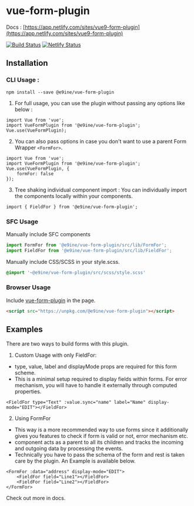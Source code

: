 # vue-form-plugin
Docs : [https://app.netlify.com/sites/vue9-form-plugin](https://app.netlify.com/sites/vue9-form-plugin)

[![Build Status](https://travis-ci.org/sharvilak11/vue-form-plugin.svg?branch=master)](https://travis-ci.org/sharvilak11/vue-form-plugin)
[![Netlify Status](https://api.netlify.com/api/v1/badges/e3f2cb11-e545-4955-bde2-b2601ea51a40/deploy-status)](https://app.netlify.com/sites/vue9-form-plugin/deploys)

## Installation

### CLI Usage :
```
npm install --save @e9ine/vue-form-plugin 
```

1. For full usage, you can use the plugin without passing any options like below :

```vue
import Vue from 'vue';
import VueFormPlugin from '@e9ine/vue-form-plugin';
Vue.use(VueFormPlugin);
```

2. You can also pass options in case you don't want to use a parent Form Wrapper `<FormFor>`.

```vue
import Vue from 'vue';
import VueFormPlugin from '@e9ine/vue-form-plugin';
Vue.use(VueFormPlugin, {
    formFor: false
});
```

3. Tree shaking individual component import : You can individually import the components locally within your components.
```vue
import { FieldFor } from '@e9ine/vue-form-plugin';
```

### SFC Usage

Manually include SFC components

```js
import FormFor from '@e9ine/vue-form-plugin/src/lib/FormFor';
import FieldFor from '@e9ine/vue-form-plugin/src/lib/FieldFor';
```

Manually include CSS/SCSS in your style.scss.

```scss
@import '~@e9ine/vue-form-plugin/src/scss/style.scss'
```

### Browser Usage

Include [vue-form-plugin](./dist/bue-form-plugin.min.js) in the page.

```html
<script src="https://unpkg.com/@e9ine/vue-form-plugin"></script>
```

## Examples

There are two ways to build forms with this plugin.

1. Custom Usage with only FieldFor: 
- type, value, label and displayMode props are required for this form scheme.
- This is a minimal setup required to display fields within forms. For error mechanism, you will have to handle it externally through computed properties.
```vue
<FieldFor type="Text" :value.sync="name" label="Name" display-mode="EDIT"></FieldFor>
```

2. Using FormFor
- This way is a more recommended way to use forms since it additionally gives you features to check if form is valid or not, error mechanism etc.
- <FormFor> component acts as a parent to all its <FieldFor> children and tracks the incoming and outgoing data by processing the events.
- Technically you have to pass the schema of the form and rest is taken care by the plugin. An Example is available below. 
```vue
<FormFor :data="address" display-mode="EDIT">
    <FieldFor field="Line1"></FieldFor>
    <FieldFor field="Line2"></FieldFor>
</FormFor>
```

Check out more in docs.

